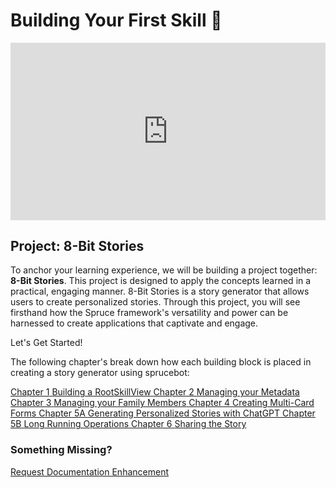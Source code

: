 # Building Your First Skill 🧩

<div style="padding:56.25% 0 0 0;position:relative;"><iframe src="https://player.vimeo.com/video/960504621?h=32d1ec593e&amp;badge=0&amp;autopause=0&amp;player_id=0&amp;app_id=58479" frameborder="0" allow="autoplay; fullscreen; picture-in-picture; clipboard-write" style="position:absolute;top:0;left:0;width:100%;height:100%;" title="8-Bit Stories"></iframe></div><script src="https://player.vimeo.com/api/player.js"></script>

## Project: 8-Bit Stories

To anchor your learning experience, we will be building a project together: **8-Bit Stories**. This project is designed to apply the concepts learned in a practical, engaging manner. 8-Bit Stories is a story generator that allows users to create personalized stories. Through this project, you will see firsthand how the Spruce framework's versatility and power can be harnessed to create applications that captivate and engage.

Let's Get Started!

The following chapter's break down how each building block is placed in creating a story generator using sprucebot:

<div class="guide-sections">
    <a href="rootskillview/" class="section-link">
        <span class="section-number">Chapter 1</span>
        <span class="section-title">Building a RootSkillView</span>
    </a>
    <a href="metadata/" class="section-link">
        <span class="section-number">Chapter 2</span>
        <span class="section-title">Managing your Metadata</span>
    </a>
    <a href="members/" class="section-link">
        <span class="section-number">Chapter 3</span>
        <span class="section-title">Managing your Family Members</span>
    </a>
    <a href="multi-card-forms/" class="section-link">
        <span class="section-number">Chapter 4</span>
        <span class="section-title">Creating Multi-Card Forms</span>
    </a>
    <a href="personalized-stories/" class="section-link">
        <span class="section-number">Chapter 5A</span>
        <span class="section-title">Generating Personalized Stories with ChatGPT</span>
    </a>
    <a href="long-running-operations/" class="section-link">
        <span class="section-number">Chapter 5B</span>
        <span class="section-title">Long Running Operations</span>
    </a>
    <a href="share-story/" class="section-link">
        <span class="section-number">Chapter 6</span>
        <span class="section-title">Sharing the Story</span>
    </a>
</div>

### Something Missing?

<div class="grid-buttons">
    <a class="btn" href="https://forms.gle/2ZMtwUxg1egV8sHT8">Request Documentation Enhancement</a>
</div>
